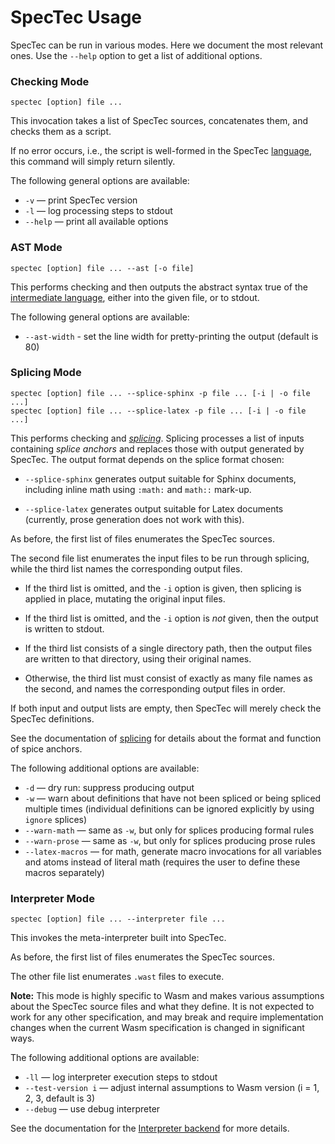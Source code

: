 # SpecTec Usage

SpecTec can be run in various modes.
Here we document the most relevant ones.
Use the `--help` option to get a list of additional options.


### Checking Mode

```
spectec [option] file ...
```
This invocation takes a list of SpecTec sources,
concatenates them,
and checks them as a script.

If no error occurs,
i.e., the script is well-formed in the SpecTec [language](Language.md),
this command will simply return silently.

The following general options are available:

* `-v` — print SpecTec version
* `-l` — log processing steps to stdout
* `--help` — print all available options


### AST Mode

```
spectec [option] file ... --ast [-o file]
```
This performs checking and then outputs the abstract syntax true of the [intermediate language](IL.md),
either into the given file, or to stdout.

The following general options are available:

* `--ast-width` - set the line width for pretty-printing the output (default is 80)


### Splicing Mode

```
spectec [option] file ... --splice-sphinx -p file ... [-i | -o file ...]
spectec [option] file ... --splice-latex -p file ... [-i | -o file ...]
```
This performs checking and [*splicing*](Splicing.md).
Splicing processes a list of inputs containing *splice anchors*
and replaces those with output generated by SpecTec.
The output format depends on the splice format chosen:

* `--splice-sphinx` generates output suitable for Sphinx documents,
  including inline math using `:math:` and `math::` mark-up.

* `--splice-latex` generates output suitable for Latex documents
  (currently, prose generation does not work with this).

As before, the first list of files enumerates the SpecTec sources.

The second file list enumerates the input files to be run through splicing,
while the third list names the corresponding output files.

* If the third list is omitted,
  and the `-i` option is given,
  then splicing is applied in place,
  mutating the original input files.

* If the third list is omitted,
  and the `-i` option is *not* given,
  then the output is written to stdout.

* If the third list consists of a single directory path,
  then the output files are written to that directory,
  using their original names.

* Otherwise, the third list must consist of exactly as many file names as the second,
  and names the corresponding output files in order.

If both input and output lists are empty,
then SpecTec will merely check the SpecTec definitions.

See the documentation of [splicing](Splicing.md) for details about the format and function of spice anchors.

The following additional options are available:

* `-d` — dry run: suppress producing output
* `-w` — warn about definitions that have not been spliced or being spliced multiple times
  (individual definitions can be ignored explicitly by using `ignore` splices)
* `--warn-math` — same as `-w`, but only for splices producing formal rules
* `--warn-prose` — same as `-w`, but only for splices producing prose rules
* `--latex-macros` — for math, generate macro invocations for all variables and atoms
  instead of literal math
  (requires the user to define these macros separately)


### Interpreter Mode

```
spectec [option] file ... --interpreter file ...
```
This invokes the meta-interpreter built into SpecTec.

As before, the first list of files enumerates the SpecTec sources.

The other file list enumerates `.wast` files to execute.

**Note:** This mode is highly specific to Wasm
and makes various assumptions about the SpecTec source files and what they define.
It is not expected to work for any other specification,
and may break and require implementation changes when the current Wasm specification is changed in significant ways.

The following additional options are available:

* `-ll` — log interpreter execution steps to stdout
* `--test-version i` — adjust internal assumptions to Wasm version (i = 1, 2, 3, default is 3)
* `--debug` — use debug interpreter

See the documentation for the [Interpreter backend](Interpreter.md) for more details.
